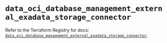 # `data_oci_database_management_external_exadata_storage_connector`

Refer to the Terraform Registry for docs: [`data_oci_database_management_external_exadata_storage_connector`](https://registry.terraform.io/providers/hashicorp/oci/7.19.0/docs/data-sources/database_management_external_exadata_storage_connector).
